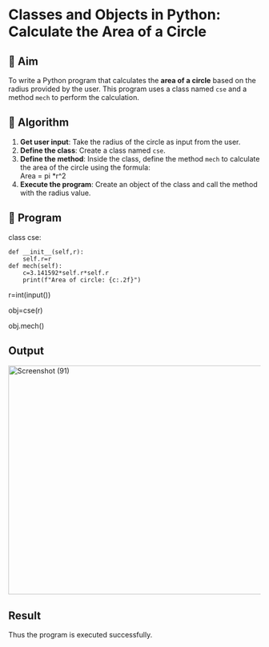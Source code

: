 # Classes and Objects in Python: Calculate the Area of a Circle

## 🎯 Aim
To write a Python program that calculates the **area of a circle** based on the radius provided by the user. This program uses a class named `cse` and a method `mech` to perform the calculation.

## 🧠 Algorithm
1. **Get user input**: Take the radius of the circle as input from the user.
2. **Define the class**: Create a class named `cse`.
3. **Define the method**: Inside the class, define the method `mech` to calculate the area of the circle using the formula:  
   Area = pi *r^2 
4. **Execute the program**: Create an object of the class and call the method with the radius value.

## 🧾 Program

class cse:

    def __init__(self,r):
        self.r=r
    def mech(self):
        c=3.141592*self.r*self.r
        print(f"Area of circle: {c:.2f}")
        
r=int(input())

obj=cse(r)

obj.mech()

## Output
<img width="1080" height="458" alt="Screenshot (91)" src="https://github.com/user-attachments/assets/6fc50fc7-7d23-446f-9e07-a8ff28eea3fc" />


## Result
Thus the program is executed successfully.


